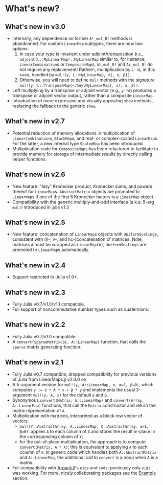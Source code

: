 # What's new?

## What's new in v3.0
*   Internally, any dependence on former `A*_mul_B!` methods is abandonned.
    For custom `LinearMap` subtypes, there are now two options:
    1.  In case your type is invariant under adjoint/transposition (i.e.,
        `adjoint(L::MyLinearMap)::MyLinearMap` similar to, for instance,
        `LinearCombination`s or `CompositeMap`s, `At_mul_B!` and `Ac_mul_B!` do
        not require any replacement! Rathern, multiplication by `L'` is, in this case,
        handled by `mul!(y, L::MyLinearMap, x[, α, β])`.
    2.  Otherwise, you will need to define `mul!` methods with the signature
        `mul!(y, L::TransposeMap{<:Any,MyLinearMap}, x[, α, β])`.
*   Left multiplying by a transpose or adjoint vector (e.g., `y'*A`)
    produces a transpose or adjoint vector output, rather than a composite `LinearMap`.
*   Introduction of more expressive and visually appealing `show` methods, replacing
    the fallback to the generic `show`.

## What's new in v2.7
*   Potential reduction of memory allocations in multiplication of
    `LinearCombination`s, `BlockMap`s, and real- or complex-scaled `LinearMap`s.
    For the latter, a new internal type `ScaledMap` has been introduced.
*   Multiplication code for `CompositeMap`s has been refactored to facilitate to
    provide memory for storage of intermediate results by directly calling helper
    functions.

## What's new in v2.6
*   New feature: "lazy" Kronecker product, Kronecker sums, and powers thereof
    for `LinearMap`s. `AbstractMatrix` objects are promoted to `LinearMap`s if
    one of the first 8 Kronecker factors is a `LinearMap` object.
*   Compatibility with the generic multiply-and-add interface (a.k.a. 5-arg
    `mul!`) introduced in julia v1.3

## What's new in v2.5
*   New feature: concatenation of `LinearMap`s objects with `UniformScaling`s,
    consistent with (h-, v-, and hc-)concatenation of matrices. Note, matrices
    `A` must be wrapped as `LinearMap(A)`, `UniformScaling`s are promoted to
    `LinearMap`s automatically.

## What's new in v2.4
*   Support restricted to Julia v1.0+.

## What's new in v2.3
*   Fully Julia v0.7/v1.0/v1.1 compatible.
*   Full support of noncommutative number types such as quaternions.

## What's new in v2.2
*   Fully Julia v0.7/v1.0 compatible.
*   A `convert(SparseMatrixCSC, A::LinearMap)` function, that calls the `sparse`
    matrix generating function.

## What's new in v2.1
*   Fully Julia v0.7 compatible; dropped compatibility for previous versions of
    Julia from LinearMaps.jl v2.0.0 on.
*   A 5-argument version for `mul!(y, A::LinearMap, x, α=1, β=0)`, which
    computes `y := α * A * x + β * y` and implements the usual 3-argument
    `mul!(y, A, x)` for the default `α` and `β`.
*   Synonymous `convert(Matrix, A::LinearMap)` and `convert(Array, A::LinearMap)`
    functions, that call the `Matrix` constructor and return the matrix
    representation of `A`.
*   Multiplication with matrices, interpreted as a block row vector of vectors:
    * `mul!(Y::AbstractArray, A::LinearMap, X::AbstractArray, α=1, β=0)`:
      applies `A` to each column of `X` and stores the result in-place in the
      corresponding column of `Y`;
    * for the out-of-place multiplication, the approach is to compute
      `convert(Matrix, A * X)`; this is equivalent to applying `A` to each
      column of `X`. In generic code which handles both `A::AbstractMatrix` and
      `A::LinearMap`, the additional call to `convert` is a noop when `A` is a
      matrix.
*   Full compatibility with [Arpack.jl](https://github.com/JuliaLinearAlgebra/Arpack.jl)'s
    `eigs` and `svds`; previously only `eigs` was working. For more, nicely
    collaborating packages see the [Example](#example) section.
